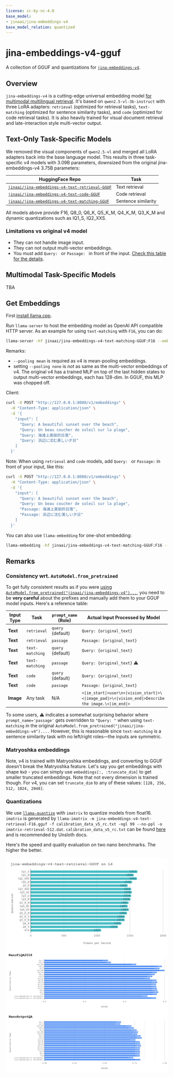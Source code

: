 ```yaml
---
license: cc-by-nc-4.0
base_model:
- jinaai/jina-embeddings-v4
base_model_relation: quantized
---
```


# jina-embeddings-v4-gguf

A collection of GGUF and quantizations for [`jina-embeddings-v4`](https://huggingface.co/jinaai/jina-embeddings-v4).

## Overview

`jina-embeddings-v4` is a cutting-edge universal embedding model [for multimodal multilingual retrieval](https://jina.ai/news/jina-embeddings-v4-universal-embeddings-for-multimodal-multilingual-retrieval). It's based on `qwen2.5-vl-3b-instruct` with three LoRA adapters: `retrieval` (optimized for retrieval tasks), `text-matching` (optimized for sentence similarity tasks), and `code` (optimized for code retrieval tasks). It is also heavily trained for visual document retrieval and late-interaction style multi-vector output.

## Text-Only Task-Specific Models

We removed the visual components of `qwen2.5-vl` and merged all LoRA adapters back into the base language model. This results in three task-specific v4 models with 3.09B parameters, downsized from the original jina-embeddings-v4 3.75B parameters:

| HuggingFace Repo | Task |
|---|---|
| [`jinaai/jina-embeddings-v4-text-retrieval-GGUF`](https://huggingface.co/jinaai/jina-embeddings-v4-text-retrieval-GGUF) | Text retrieval |
| [`jinaai/jina-embeddings-v4-text-code-GGUF`](https://huggingface.co/jinaai/jina-embeddings-v4-text-code-GGUF) | Code retrieval |
| [`jinaai/jina-embeddings-v4-text-matching-GGUF`](https://huggingface.co/jinaai/jina-embeddings-v4-text-matching-GGUF) | Sentence similarity |

All models above provide F16, Q8_0, Q6_K, Q5_K_M, Q4_K_M, Q3_K_M and dynamic quantizations such as IQ1_S, IQ2_XXS.

### Limitations vs original v4 model
- They can not handle image input.
- They can not output multi-vector embeddings.
- You must add `Query: ` or `Passage: ` in front of the input. [Check this table for the details](#consistency-wrt-automodelfrom_pretrained).
 
## Multimodal Task-Specific Models

TBA

## Get Embeddings

First [install llama.cpp](https://github.com/ggml-org/llama.cpp/blob/master/docs/install.md).

Run `llama-server` to host the embedding model as OpenAI API compatible HTTP server. As an example for using `text-matching` with `F16`, you can do:

```bash
llama-server -hf jinaai/jina-embeddings-v4-text-matching-GGUF:F16 --embedding --pooling mean -ub 8192
```

Remarks:
- `--pooling mean` is required as v4 is mean-pooling embeddings.
- setting `--pooling none` is *not* as same as the multi-vector embeddings of v4. The original v4 has a trained MLP on top of the last hidden states to output multi-vector embeddings, each has 128-dim. In GGUF, this MLP was chopped off.

Client:

```bash
curl -X POST "http://127.0.0.1:8080/v1/embeddings" \
  -H "Content-Type: application/json" \
  -d '{
    "input": [
      "Query: A beautiful sunset over the beach",
      "Query: Un beau coucher de soleil sur la plage",
      "Query: 海滩上美丽的日落",
      "Query: 浜辺に沈む美しい夕日"
    ]
  }'
```

Note: When using `retrieval` and `code` models, add `Query: ` or `Passage:` in front of your input, like this:

```bash
curl -X POST "http://127.0.0.1:8080/v1/embeddings" \
  -H "Content-Type: application/json" \
  -d '{
    "input": [
      "Query: A beautiful sunset over the beach",
      "Query: Un beau coucher de soleil sur la plage",
      "Passage: 海滩上美丽的日落",
      "Passage: 浜辺に沈む美しい夕日"
    ]
  }'
```


You can also use `llama-embedding` for one-shot embedding:

```bash
llama-embedding -hf jinaai/jina-embeddings-v4-text-matching-GGUF:F16 --pooling mean -p "Query: jina is awesome" --embd-output-format json  2>/dev/null
```

## Remarks

### Consistency wrt. `AutoModel.from_pretrained`

To get fully consistent results as if you were [using `AutoModel.from_pretrained("jinaai/jina-embeddings-v4")...`](https://huggingface.co/jinaai/jina-embeddings-v4#usage), you need to be **very careful** about the prefixes and manually add them to your GGUF model inputs. Here's a reference table:

| Input Type | Task | `prompt_name` (Role) | Actual Input Processed by Model |
|------------|------|-------------|-------------------------------|
| **Text** | `retrieval` | `query` (default) | `Query: {original_text}` |
| **Text** | `retrieval` | `passage` | `Passage: {original_text}` |
| **Text** | `text-matching` | `query` (default) | `Query: {original_text}` |
| **Text** | `text-matching` | `passage` | `Query: {original_text}` ⚠️ |
| **Text** | `code` | `query` (default) | `Query: {original_text}` |
| **Text** | `code` | `passage` | `Passage: {original_text}` |
| **Image** | Any task | N/A | `<\|im_start\|>user\n<\|vision_start\|>\<\|image_pad\|>\<\|vision_end\|>Describe the image.\<\|im_end\|>` |


To some users, ⚠️ indicates a somewhat surprising behavior where `prompt_name='passage'` gets overridden to `"Query: "` when using `text-matching` in the original `AutoModel.from_pretrained("jinaai/jina-embeddings-v4")....` However, this is reasonable since `text-matching` is a sentence similarity task with no left/right roles—the inputs are symmetric.


### Matryoshka embeddings

Note, v4 is trained with Matryoshka embeddings, and converting to GGUF doesn't break the Matryoshka feature. Let's say you get embeddings with shape `NxD` - you can simply use `embeddings[:, :truncate_dim]` to get smaller truncated embeddings. Note that not every dimension is trained though. For v4, you can set `truncate_dim` to any of these values: `[128, 256, 512, 1024, 2048]`.

### Quantizations

We use [`llama-quantize`](./quantize.sh) with `imatrix` to quantize models from float16. `imatrix` is generated by `llama-imatrix -m jina-embeddings-v4-text-retrieval-F16.gguf -f calibration_data_v5_rc.txt -ngl 99 --no-ppl -o imatrix-retrieval-512.dat`. `calibration_data_v5_rc.txt` can be found [here](https://gist.github.com/tristandruyen/9e207a95c7d75ddf37525d353e00659c/) and is recommended by Unsloth docs.


Here's the speed and quality evaluation on two nano benchmarks. The higher the better.

![](gguf-on-l4.svg)
![](NanoFiQA2018.svg)
![](NanoHotpotQA.svg)